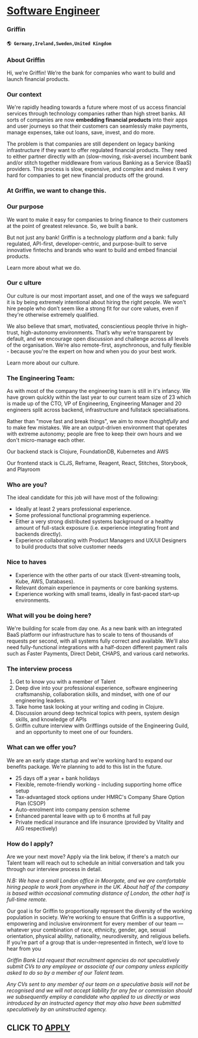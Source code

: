 # [Software Engineer](https://www.remotewlb.com/apply/software-engineer-68529)  
### Griffin  
#### `🌎 Germany,Ireland,Sweden,United Kingdom`  

### About Griffin

Hi, we’re Griffin! We’re the bank for companies who want to build and launch financial products.

### Our context

We're rapidly heading towards a future where most of us access financial services through technology companies rather than high street banks. All sorts of companies are now **embedding financial products** into their apps and user journeys so that their customers can seamlessly make payments, manage expenses, take out loans, save, invest, and do more.

The problem is that companies are still dependent on legacy banking infrastructure if they want to offer regulated financial products. They need to either partner directly with an (slow-moving, risk-averse) incumbent bank and/or stitch together middleware from various Banking as a Service (BaaS) providers. This process is slow, expensive, and complex and makes it very hard for companies to get new financial products off the ground.

### At Griffin, we want to change this.

### Our purpose

We want to make it easy for companies to bring finance to their customers at the point of greatest relevance. So, we built a bank.

But not just any bank! Griffin is a technology platform _and_ a bank: fully regulated, API-first, developer-centric, and purpose-built to serve innovative fintechs and brands who want to build and embed financial products.

Learn more about what we do.

### Our c **ulture**

Our culture is our most important asset, and one of the ways we safeguard it is by being extremely intentional about hiring the right people. We won't hire people who don’t seem like a strong fit for our core values, even if they're otherwise extremely qualified.

We also believe that smart, motivated, conscientious people thrive in high-trust, high-autonomy environments. That’s why we’re transparent by default, and we encourage open discussion and challenge across all levels of the organisation. We’re also remote-first, asynchronous, and fully flexible - because you're the expert on how and when you do your best work.

Learn more about our culture.

### The Engineering Team:

As with most of the company the engineering team is still in it's infancy. We have grown quickly within the last year to our current team size of 23 which is made up of the CTO, VP of Engineering, Engineering Manager and 20 engineers split across backend, infrastructure and fullstack specialisations.

Rather than "move fast and break things", we aim to move _thoughtfully_ and to make few mistakes. We are an output-driven environment that operates with extreme autonomy; people are free to keep their own hours and we don't micro-manage each other.

Our backend stack is Clojure, FoundationDB, Kubernetes and AWS

Our frontend stack is CLJS, Reframe, Reagent, React, Stitches, Storybook, and Playroom

### Who are you?

The ideal candidate for this job will have most of the following:

  * Ideally at least 2 years professional experience.
  * Some professional functional programming experience.
  * Either a very strong distributed systems background or a healthy amount of full-stack exposure (i.e. experience integrating front and backends directly).
  * Experience collaborating with Product Managers and UX/UI Designers to build products that solve customer needs

### Nice to haves

  * Experience with the other parts of our stack (Event-streaming tools, Kube, AWS, Databases).
  * Relevant domain experience in payments or core banking systems.
  * Experience working with small teams, ideally in fast-paced start-up environments.

### What will you be doing here?

We're building for scale from day one. As a new bank with an integrated BaaS platform our infrastructure has to scale to tens of thousands of requests per second, with all systems fully correct and available. We'll also need fully-functional integrations with a half-dozen different payment rails such as Faster Payments, Direct Debit, CHAPS, and various card networks.

###  **The interview process**

  1. Get to know you with a member of Talent 
  2. Deep dive into your professional experience, software engineering craftsmanship, collaboration skills, and mindset, with one of our engineering leaders. 
  3. Take home task looking at your writing and coding in Clojure. 
  4. Discussion around deep technical topics with peers, system design skills, and knowledge of APIs
  5. Griffin culture interview with Grifflings outside of the Engineering Guild, and an opportunity to meet one of our founders.

### What can we offer you?

We are an early stage startup and we're working hard to expand our benefits package. We're planning to add to this list in the future.

  * 25 days off a year + bank holidays
  * Flexible, remote-friendly working - including supporting home office setup
  * Tax-advantaged stock options under HMRC's Company Share Option Plan (CSOP)
  * Auto-enrolment into company pension scheme
  * Enhanced parental leave with up to 6 months at full pay
  * Private medical insurance and life insurance (provided by Vitality and AIG respectively)

### How do I apply?

Are we your next move? Apply via the link below, if there's a match our Talent team will reach out to schedule an initial conversation and talk you through our interview process in detail.

_N.B: We have a small London office in Moorgate, and we are comfortable hiring people to work from anywhere in the UK. About half of the company is based within occasional commuting distance of London, the other half is full-time remote._

Our goal is for Griffin to proportionally represent the diversity of the working population in society. We’re working to ensure that Griffin is a supportive, empowering and inclusive environment for every member of our team — whatever your combination of race, ethnicity, gender, age, sexual orientation, physical ability, nationality, neurodiversity, and religious beliefs. If you’re part of a group that is under-represented in fintech, we’d love to hear from you

 _Griffin Bank Ltd request that recruitment agencies do not speculatively submit CVs to any employee or associate of our company unless explicitly asked to do so by a member of our Talent team._

 _Any CVs sent to any member of our team on a speculative basis will not be recognised and we will not accept liability for any fee or commission should we subsequently employ a candidate who applied to us directly or was introduced by an instructed agency that may also have been submitted speculatively by an uninstructed agency._

  
## CLICK TO [APPLY](https://www.remotewlb.com/apply/software-engineer-68529)

